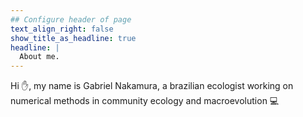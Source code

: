 ```yaml
---
## Configure header of page
text_align_right: false
show_title_as_headline: true
headline: |
  About me.
---
```


<!-- this is a subheadline -->

Hi :hand:, my name is Gabriel Nakamura, a brazilian ecologist working on numerical methods in community ecology and macroevolution :computer:

